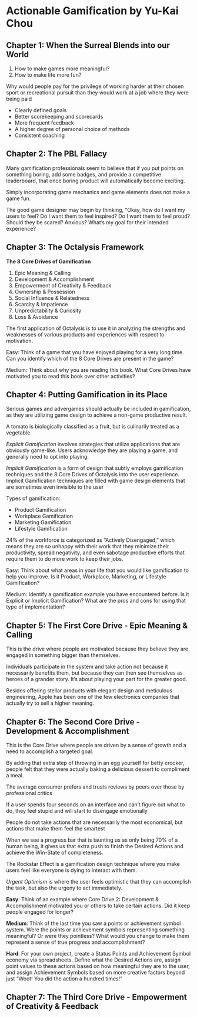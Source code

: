 # Actionable Gamification by Yu-Kai Chou

## Chapter 1: When the Surreal Blends into our World

1. How to make games more meaningful?
2. How to make life more fun?

Why would people pay for the privilege of working harder at their chosen sport or recreational pursuit than they would work at a job where they were being paid

* Clearly defined goals
* Better scorekeeping and scorecards
* More frequent feedback
* A higher degree of personal choice of methods
* Consistent coaching

## Chapter 2: The PBL Fallacy

Many gamification professionals seem to believe that if you put points on something boring, add some badges, and provide a competitive leaderboard, that once
boring product will automatically become exciting.

Simply incorporating game mechanics and game elements does not make a game fun.

The good game designer may begin by thinking, “Okay,
how do I want my users to feel? Do I want them to feel inspired? Do I want them to feel proud?
Should they be scared? Anxious? What’s my goal for their intended experience?

## Chapter 3: The Octalysis Framework

**The 8 Core Drives of Gamification**

1. Epic Meaning & Calling
2. Development & Accomplishment
3. Empowerment of Creativity & Feedback
4. Ownership & Possession
5. Social Influence & Relatedness
6. Scarcity & Impatience
7. Unpredictability & Curiosity
8. Loss & Avoidance

The first application of Octalysis is to use it in analyzing the strengths and weaknesses of various
products and experiences with respect to motivation.

Easy: Think of a game that you have enjoyed playing for a very long time. Can you identify which of
the 8 Core Drives are present in the game?

Medium: Think about why you are reading this book. What Core Drives have motivated you to read
this book over other activities?

## Chapter 4: Putting Gamification in its Place

Serious games and advergames should actually be included in gamification, as they are
utilizing game design to achieve a non-game productive result.

A tomato is biologically classified as a fruit, but is culinarily treated as a vegetable.

*Explicit Gamification* involves strategies that utilize applications that are obviously game-like. Users
acknowledge they are playing a game, and generally need to opt into playing.

*Implicit Gamification* is a form of design that subtly employs gamification techniques and the 8 Core
Drives of Octalysis into the user experience. Implicit Gamification techniques are filled with game
design elements that are sometimes even invisible to the user

Types of gamification:
* Product Gamification
* Workplace Gamification
* Marketing Gamification
* Lifestyle Gamification

24% of the workforce is categorized as “Actively Disengaged,”
which means they are so unhappy with their work that they minimize their productivity, spread
negativity, and even sabotage productive efforts that require them to do more work to keep their jobs.

Easy: Think about what areas in your life that you would like gamification to help you improve. Is it
Product, Workplace, Marketing, or Lifestyle Gamification?

Medium: Identify a gamification example you have encountered before. Is it Explicit or Implicit
Gamification? What are the pros and cons for using that type of implementation?

## Chapter 5: The First Core Drive - Epic Meaning & Calling

This is the drive where people are motivated because they believe they are engaged in something bigger than themselves.

Individuals participate in the system and take action not because it
necessarily benefits them, but because they can then see themselves as heroes of a grander story. It’s
about playing your part for the greater good.

Besides offering stellar products with elegant design and meticulous engineering, Apple has been one
of the few electronics companies that actually try to sell a higher meaning.

## Chapter 6: The Second Core Drive - Development & Accomplishment

This is the Core Drive where people are driven by a sense of growth and a need to
accomplish a targeted goal.

By adding that extra step of throwing in an egg yourself for betty crocker, people felt that they were actually baking a delicious dessert to compliment a meal.

The average consumer prefers and trusts reviews by peers over those by professional critics

If a user spends four seconds on an interface and can’t figure out what to do, they feel stupid and will start to disengage emotionally

People do not take actions that are necessarily the most economical, but actions that make them feel the smartest

When we see a progress bar that is taunting us as only being 70% of a human being, it gives us that extra push to finish the Desired
Actions and achieve the Win-State of completeness.

The Rockstar Effect is a gamification design technique where you make users feel like everyone is
dying to interact with them. 

*Urgent Optimism* is where the user feels optimistic that they can accomplish the task, but also the urgeny to act immediately.

**Easy**: Think of an example where Core Drive 2: Development & Accomplishment motivated you or
others to take certain actions. Did it keep people engaged for longer?

**Medium**: Think of the last time you saw a points or achievement symbol system. Were the points or
achievement symbols representing something meaningful? Or were they pointless? What would you
change to make them represent a sense of true progress and accomplishment?

**Hard**: For your own project, create a Status Points and Achievement Symbol economy via
spreadsheets. Define what the Desired Actions are, assign point values to these actions based on how
meaningful they are to the user, and assign Achievement Symbols based on more creative factors
beyond just “Woot! You did the action a hundred times!”

## Chapter 7: The Third Core Drive - Empowerment of Creativity & Feedback






